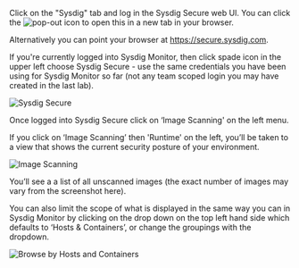 Click on the "Sysdig" tab and log in the Sysdig Secure web UI. You can click the ![pop-out](/sysdig-devel/courses/scvs/lab05/assets/00_pop_out.png) icon to open this in a new tab in your browser.

Alternatively you can point your browser at <https://secure.sysdig.com>.

If you're currently logged into Sysdig Monitor, then click spade icon in the upper left choose Sysdig Secure - use the same credentials you have been using for Sysdig Monitor so far (not any team scoped login you may have created in the last lab).

![Sysdig Secure](/sysdig-devel/courses/scvs/lab06/assets/01_secure.png)

Once logged into Sysdig Secure click on ‘Image Scanning' on the left menu.

If you click on ‘Image Scanning’ then 'Runtime' on the left, you’ll be taken to a view that shows the current security posture of your environment.

![Image Scanning](/sysdig-devel/courses/scvs/lab06/assets/02_image_scanning.png)

You’ll see a a list of all unscanned images (the exact number of images may vary from the screenshot here).

You can also limit the scope of what is displayed in the same way you can in Sysdig Monitor by clicking on the drop down on the top left hand side which defaults to ‘Hosts & Containers’, or change the groupings with the dropdown.

![Browse by Hosts and Containers](/sysdig-devel/courses/scvs/lab06/assets/03_browse.png)

